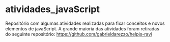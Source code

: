 # atividades_javaScript
Repositório com algumas atividades realizadas para fixar conceitos e novos elementos de javaScript.
A grande maioria das atividades foram retiradas do seguinte repositório: https://github.com/gabrieldarezzo/helpjs-ravi
